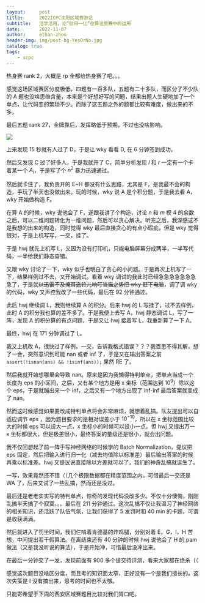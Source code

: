 ```yaml
---
layout:     post
title:      2022ICPC沈阳区域赛游记
subtitle:   活学活用，论“批归一化”在算法竞赛中的运用
date:       2022-11-07
author:     ethan-zhou
header-img: img/post-bg-YesOrNo.jpg
catalog: true
tags:
    - xcpc
---
```


热身赛 rank 2，大概是 rp 全都给热身赛了吧。。。

感觉这场区域赛区分度极低，四题有一百多队，五题有二十多队，而区分了不少队的 A 题也没啥思维含量，本来是个好想好写的问题，结果出题人生硬地加了一个单点，让代码变的繁琐不少。而除了这五题之外的题都比较有难度，做出来的不多。

最后五题 rank 27，金牌靠后，发挥略低于预期，不过也没啥影响。

[![](https://pic1.imgdb.cn/item/6368c74216f2c2beb1005182.jpg)](https://pic1.imgdb.cn/item/6368c74216f2c2beb1005182.jpg)

上来发现 15 秒就有人过了 D，于是让 wky 看看 D, 在 6 分钟签到成功。

然后又发现 C 过了好多人，于是我就开了 C，简单分析发现 $l$ 和 $r$ 一定有一个卡着某一个 $A_i$，于是写了个 $n^2$ 暴力迅速通过。

然后就卡住了，我负责开的 E~H 都没有什么思路，尤其是 F，是我最不会的构造，手玩了半天也没做出来。玩的时候，wky 说 A 是个积分题，于是我去看 A，wky 开始做构造 F。

在算 A 的时候，wky 说他会了 F，遂跟我讲了个构造，讨论 $n$ 和 $m$ 模 $4$ 的余数之后，可以二维问题转化为一维问题，然后可以贪心解决。听完之后，我深感这不是我想的出来的构造，同时觉得 wky 最后直接贪心的有点小瑕疵，但是 wky 觉得很对，于是上机写写，一交，挂了。

于是 hwj 就先上机写 L，又因为没有打印机，只能电脑屏幕分成两半，一半写代码，一半给我们静态查错。

又跟 wky 讨论了一下，wky 似乎也明白了贪心的小问题。于是再次上机写了一下，结果样例过不去，又开始调试。看着 wky 调试的我此时已经急急急急急急急急了，于是就~~以迅雷不及掩耳盗铃儿响叮当猫之势把 wky 赶下电脑~~，调了调 wky 的代码，wky 又声控我改了一些代码，最后在 92 分钟通过。

此后 hwj 继续调 L，我则继续算 A 的积分。后来 hwj 的 L 写挂了，过不去样例，此时 A 的积分我也算的差不多了。于是我便上去写 A，hwj 静态调试 L，写了一阵，发现 A 的积分算的有点问题，于是又让 hwj 接着写 L，我重新算了一下 A。

最终，hwj 在 171 分钟调过了 L。

我又上机改 A，很快过了样例，一交，告诉我格式错误？？？我百思不得其解，想了一会，突然意识到可能 nan 或者 inf 了，于是又在输出答案之前 `assert(!isnan(ans) && !isinf(ans));` 果然 RE 了。

然后我就开始想哪里会导致 nan。原来是因为我懒得特判单点，把单点当成一个长度为 eps 的小区间，之后，又有某个地方是用 x 坐标（范围达到 $10^9$）除以这个 eps，于是就蹦出来一个 inf，之后又有一个地方出现了 inf-inf 最后答案就变成了 nan。

然而这时候感觉如果要改成特判单点将会非常麻烦，就想着乱搞。队友提出可以自适应调节 eps ，因为题目要求的是相对误差小于 $10^{-10}$，所以在 x 坐标范围比较大的时候 eps 可以设大一点，x 坐标小的时候可以设小一点。但 hwj 又提出万一 x 坐标都很大，但是极差很小，最终答案的量级还是很小，就会出问题。

我不仅回想起了前一阵手写神经网络的时候学的 Batch Normalization，提议把 eps 固定，然后把输入进行归一化（减去均值除以标准差）最后输出答案的时候再乘以标准差。hwj 又提议说直接除以方差就可以了，我们的神奇乱搞就诞生了。

一写，效果竟然还不错（（几个极限数据都在精度范围之内。可惜最后一交还是 WA 了，后来又试了一些乱搞，然而还是没过。

最后还是老老实实写的特判单点，惊奇的发现代码没改多少。不仅十分懊悔，刚刚乱搞半天搞了个寂寞。。。最后在 211 分钟通过。这次乱搞不仅让我温习了神经网络的相关知识，还活跃了队伍气氛，让我们获得了 5 发罚时和 40 min 的卡题，可谓是收获满满。

然后就进入了罚坐时间，我们仨啃着肯德基的炸鸡腿，分别对着 E，G，I，H 苦想，中间提出若干假算法。在离结束还有 40 分钟的时候 hwj 说他会了 H 的 pam 做法（又是我没听说的算法），于是开始冲，可惜最后没冲出来。

在最后一分钟交了一发，发现前面有 900 多个提交待评测，看来大家都在绝杀（（

感觉这次题目没啥区分度，而且考的知识面太窄，正好没有一个是我们擅长的。这次失策是 I 没有搞出来，思考的时间也不太够。

只能寄希望于下周的西安区域赛题目比较对我们胃口吧。
